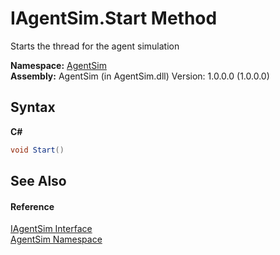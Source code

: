 # IAgentSim.Start Method 
 

Starts the thread for the agent simulation

**Namespace:**&nbsp;<a href="4fd5ab3b-a1b0-eeac-f89a-54f05b50ce00">AgentSim</a><br />**Assembly:**&nbsp;AgentSim (in AgentSim.dll) Version: 1.0.0.0 (1.0.0.0)

## Syntax

**C#**<br />
``` C#
void Start()
```


## See Also


#### Reference
<a href="94834143-65ea-59c6-e8fc-3df79418db02">IAgentSim Interface</a><br /><a href="4fd5ab3b-a1b0-eeac-f89a-54f05b50ce00">AgentSim Namespace</a><br />